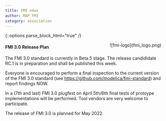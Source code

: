 ```yaml
---
title: FMI news
author: MAP FMI
category: association
---
```



{::options parse_block_html="true" /}

<div style="float: right">
![fmi-logo](fmi_logo.png)
</div>

#### FMI 3.0 Release Plan

The FMI 3.0 standard is currently in Beta.5 stage. 
The release candididate RC.1 is in preparation and shall be published this week.

Everyone is encouraged to perform a final inspection to the current version of the FMI 3.0 standard (see https://github.com/modelica/fmi-standard) and report findings NOW.

In a (7th and last) FMI 3.0 plugfest on April 5th/6th final tests of protoype implementations will be performed. Tool vendors are very welcome to participate.

The release of FMI 3.0 is planned for May 2022.
